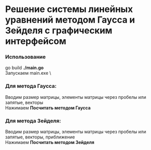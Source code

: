 # Решение системы линейных уравнений методом Гаусса и Зейделя с графическим интерфейсом
### Использование 
go build **./main.go** \
Запускаем main.exe \
### Для метода Гаусса:
Вводим размер матрицы, элементы матрицы через пробелы или запятые, векторы \
Нажимаем **Посчитать методом Гаусса**
### Для метода Зейделя:
Вводим размер матрицы, элементы матрицы через пробелы или запятые, векторы, приближение \
Нажимаем **Посчитать методом Зейделя**

